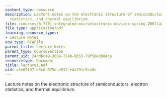 ```yaml
---
content_type: resource
description: Lecture notes on the electronic structure of semiconductors, electron
  statistics, and thermal equilibrium.
file: /courses/6-720j-integrated-microelectronic-devices-spring-2007/a3e67107e3c8075ee917e4a291c5c4dc_lecture1.pdf
file_type: application/pdf
learning_resource_types:
- Lecture Notes
ocw_type: OCWFile
parent_title: Lecture Notes
parent_type: CourseSection
parent_uid: 24adbc49-3669-754b-9b55-79f56e9b84ce
resourcetype: Document
title: lecture1.pdf
uid: a3e67107-e3c8-075e-e917-e4a291c5c4dc
---
```

Lecture notes on the electronic structure of semiconductors, electron statistics, and thermal equilibrium.

